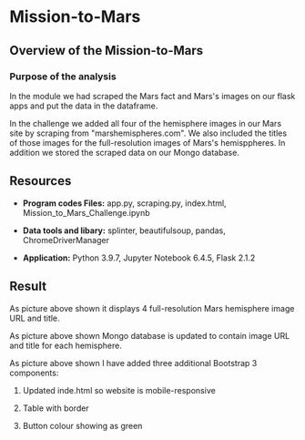 # Mission-to-Mars
## Overview of the Mission-to-Mars
### Purpose of the analysis

In the module we had scraped the Mars fact and Mars's images on our flask apps and put the data in the dataframe.

In the challenge we added all four of the hemisphere images in our Mars site by scraping from "marshemispheres.com". We also included the titles of those images for the full-resolution images of Mars's hemisppheres. In addition we stored the scraped data on our Mongo database.

## Resources

- **Program codes Files:** app.py, scraping.py, index.html, Mission_to_Mars_Challenge.ipynb

- **Data tools and libary:** splinter, beautifulsoup, pandas, ChromeDriverManager    

- **Application:** Python 3.9.7, Jupyter Notebook 6.4.5, Flask 2.1.2

## Result


As picture above shown it displays 4 full-resolution Mars hemisphere image URL and title.


As picture above shown Mongo database is updated to contain image URL and title for each hemisphere.




As picture above shown I have added three additional Bootstrap 3 components:

1. Updated inde.html so website is mobile-responsive

2. Table with border

3. Button colour showing as green